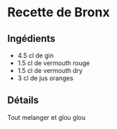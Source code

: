# Recette de Bronx

## Ingédients

* 4.5 cl de gin
* 1.5 cl de vermouth rouge
* 1.5 cl de vermouth dry
* 3 cl de jus oranges

## Détails

Tout melanger et glou glou
